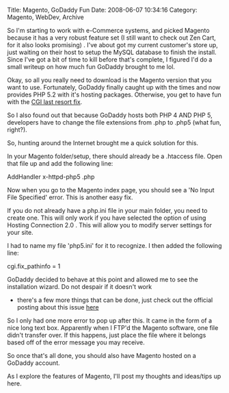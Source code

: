 Title:  Magento, GoDaddy Fun
Date: 2008-06-07 10:34:16
Category:  Magento, WebDev, Archive

So I'm starting to work with e-Commerce systems, and picked Magento because it has a very robust feature set (I still 
want to check out Zen Cart, for it also looks promising) .  I've about got my current customer's store up, just waiting 
on their host to setup the MySQL database to finish the install.  Since I've got a bit of time to kill before that's 
complete, I figured I'd do a small writeup on how much fun GoDaddy brought to me lol.

Okay, so all you really need to download is the Magento version that you want to use.  Fortunately, GoDaddy finally 
caught up with the times and now provides PHP 5.2 with it's hosting packages.  Otherwise, you get to have fun with the 
[CGI last resort fix](http://www.magentocommerce.com/wiki/welcome_to_the_magento_user_s_guide/chapter_2).

So I also found out that because GoDaddy hosts both PHP 4 AND PHP 5, developers have to change the file extensions from 
.php to .php5 (what fun, right?).

So, hunting around the Internet brought me a quick solution for this.

In your Magento folder/setup, there should already be a .htaccess file.  Open that file up and add the following line:

AddHandler x-httpd-php5 .php

Now when you go to the Magento index page, you should see a 'No Input File Specified' error.  This is another easy fix.

If you do not already have a php.ini file in your main folder, you need to create one.  This will only work if you have 
selected the option of using Hosting Connection 2.0 .  This will allow you to modify server settings for your site.

I had to name my file 'php5.ini' for it to recognize.  I then added the following line:

cgi.fix_pathinfo = 1

GoDaddy decided to behave at this point and allowed me to see the installation wizard. Do not despair if it doesn't work
- there's a few more things that can be done, just check out the official posting about this issue [here](http://www.magentocommerce.com/wiki/groups/227/error/no_input_file_specified)

So I only had one more error to pop up after this.  It came in the form of a nice long text box.  Apparently when I 
FTP'd the Magento software, one file didn't transfer over.  If this happens, just place the file where it belongs based 
off of the error message you may receive.

So once that's all done, you should also have Magento hosted on a GoDaddy account.

As I explore the features of Magento, I'll post my thoughts and ideas/tips up here.